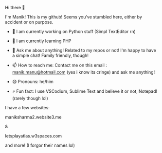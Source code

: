 Hi there 👋

I'm Manik! This is my github! Seems you've stumbled here, either by accident or on purpose.

- 🔭 I am currently working on Python stuff (Simpl TextEditor rn)

- 🌱 I am currently learning PHP

- 💬 Ask me about anything! Related to my repos or not! I'm happy to have a simple chat! Family friendly, though!

- 📫 How to reach me: Contact me on this email : manik.manu@hotmail.com (yes i know its cringe) and ask me anything!

- 😄 Pronouns: he/him

- ⚡ Fun fact: I use VSCodium, Sublime Text and believe it or not, Notepad! (rarely though lol)


I have a few websites:

maniksharma2.website3.me 

&

letsplayatlas.w3spaces.com

and more! (I forgor their names lol)
